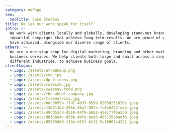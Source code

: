 ```yaml
---
category: noPage
seo:
  seoTitle: Case Studies
title: We let our work speak for itself
intro: >-
  We work with clients locally and globally, developing stand-out brands and
  impactful campaigns that achieve long-term results. We are proud of what we
  have achieved, alongside our diverse range of clients.
others: >-
  We are a one-stop shop for digital marketing, branding and other marketing and
  business services. We help clients both large and small across a range of
  different industries, to achieve business goals.
clientLogos:
  - Logo: /assets/at-makeup.png
  - Logo: /assets/cmd.jpg
  - Logo: /assets/dp-fitness.png
  - Logo: /assets/roswick.jpg
  - Logo: /assets/sweeney-todd.png
  - Logo: /assets/the-wheel-company.jpg
  - Logo: /assets/treemetrics.jpg
  - Logo: /assets/b8c3b59b-ffd2-4b37-8599-9205d231626c.jpeg
  - Logo: /assets/136211b3-296b-46a7-987a-fc0c6222feea.jpeg
  - Logo: /assets/49cd52c8-d510-44f9-ab82-42e177f5a230.jpeg
  - Logo: /assets/98138e4c-858b-4bfa-be88-d85135b8adf6.jpeg
  - Logo: /assets/057f5608-118e-415f-b1f2-5c1090744321.jpeg
---
```



